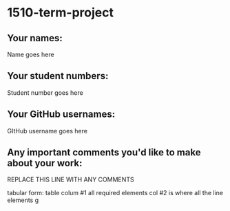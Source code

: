 # 1510-term-project

## Your names:

Name goes here

## Your student numbers:

Student number goes here

## Your GitHub usernames:

GItHub username goes here

## Any important comments you'd like to make about your work:

REPLACE THIS LINE WITH ANY COMMENTS

tabular form: table
colum #1 all required elements
col #2 is where all the line elements 
g